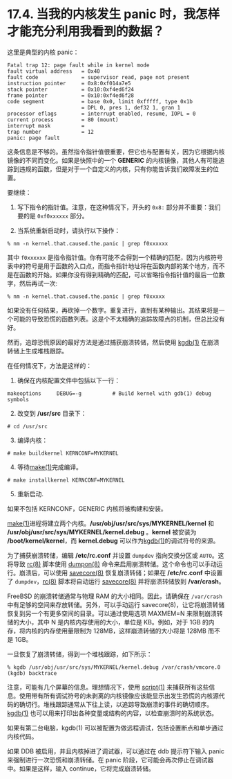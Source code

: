 # 17.4. 当我的内核发生 panic 时，我怎样才能充分利用我看到的数据？

这里是典型的内核 panic：

```
Fatal trap 12: page fault while in kernel mode
fault virtual address   = 0x40
fault code              = supervisor read, page not present
instruction pointer     = 0x8:0xf014a7e5
stack pointer           = 0x10:0xf4ed6f24
frame pointer           = 0x10:0xf4ed6f28
code segment            = base 0x0, limit 0xfffff, type 0x1b
                        = DPL 0, pres 1, def32 1, gran 1
processor eflags        = interrupt enabled, resume, IOPL = 0
current process         = 80 (mount)
interrupt mask          =
trap number             = 12
panic: page fault
```

这条信息是不够的。虽然指令指针值很重要，但它也与配置有关，因为它根据内核镜像的不同而变化。如果是快照中的一个 **GENERIC** 的内核镜像，其他人有可能追踪到违规的函数，但是对于一个自定义的内核，只有你能告诉我们故障发生的位置。

要继续：

1. 写下指令的指针值。注意，在这种情况下，开头的 `0x8:` 部分并不重要：我们要的是 `0xf0xxxxxx` 部分。

2. 当系统重新启动时，请执行以下操作：

```
% nm -n kernel.that.caused.the.panic | grep f0xxxxxx
```

其中 `f0xxxxxx` 是指令指针值。你有可能不会得到一个精确的匹配，因为内核符号表中的符号是用于函数的入口点，而指令指针地址将在函数内部的某个地方，而不是在函数的开始。如果你没有得到精确的匹配，可以省略指令指针值的最后一位数字，然后再试一次:

```
% nm -n kernel.that.caused.the.panic | grep f0xxxxx
```

如果没有任何结果，再砍掉一个数字。重复进行，直到有某种输出。其结果将是一个可能的导致恐慌的函数列表。这是个不太精确的追踪故障点的机制，但总比没有好。

然而，追踪恐慌原因的最好方法是通过捕获崩溃转储，然后使用 [kgdb(1)](https://www.freebsd.org/cgi/man.cgi?query=kgdb&sektion=1&format=html) 在崩溃转储上生成堆栈跟踪。

在任何情况下，方法是这样的：

1. 确保在内核配置文件中包括以下一行：

```
makeoptions     DEBUG=-g          # Build kernel with gdb(1) debug symbols
```

2. 改变到 **/usr/src** 目录下：

```
# cd /usr/src
```

3. 编译内核：

```
# make buildkernel KERNCONF=MYKERNEL
```

4. 等待[make(1)](https://www.freebsd.org/cgi/man.cgi?query=make&sektion=1&format=html)完成编译。

```
# make installkernel KERNCONF=MYKERNEL
```

5. 重新启动.

如果不包括 KERNCONF，GENERIC 内核将被构建和安装。

[make(1)](https://www.freebsd.org/cgi/man.cgi?query=make&sektion=1&format=html)进程将建立两个内核。**/usr/obj/usr/src/sys/MYKERNEL/kernel** 和  **/usr/obj/usr/src/sys/MYKERNEL/kernel.debug** 。**kernel** 被安装为 **/boot/kernel/kernel**，而 **kernel.debug** 可以作为[kgdb(1)](https://www.freebsd.org/cgi/man.cgi?query=kgdb&sektion=1&format=html)的调试符号的来源。

为了捕获崩溃转储，编辑 **/etc/rc.conf** 并设置 `dumpdev` 指向交换分区或 `AUTO`。这将导致 [rc(8)](https://www.freebsd.org/cgi/man.cgi?query=rc&sektion=8&format=html) 脚本使用 [dumpon(8)](https://www.freebsd.org/cgi/man.cgi?query=dumpon&sektion=8&format=html) 命令来启用崩溃转储。这个命令也可以手动运行。崩溃后，可以使用 [savecore(8)](https://www.freebsd.org/cgi/man.cgi?query=savecore&sektion=8&format=html) 恢复崩溃转储；如果在 **/etc/rc.conf** 中设置了 `dumpdev`，[rc(8)](https://www.freebsd.org/cgi/man.cgi?query=rc&sektion=8&format=html) 脚本将自动运行 [savecore(8)](https://www.freebsd.org/cgi/man.cgi?query=savecore&sektion=8&format=html) 并将崩溃转储放到 **/var/crash**。

FreeBSD 的崩溃转储通常与物理 RAM 的大小相同。因此，请确保在 `/var/crash` 中有足够的空间来存放转储。另外，可以手动运行 savecore(8)，让它将崩溃转储恢复到另一个有更多空间的目录。可以通过使用选项 MAXMEM=N 来限制崩溃转储的大小，其中 N 是内核内存使用的大小，单位是 KB。例如，对于 1GB 的内存，将内核的内存使用量限制为 128MB，这样崩溃转储的大小将是 128MB 而不是 1GB。

一旦恢复了崩溃转储，得到一个堆栈跟踪，如下所示：

```
% kgdb /usr/obj/usr/src/sys/MYKERNEL/kernel.debug /var/crash/vmcore.0
(kgdb) backtrace
```

注意，可能有几个屏幕的信息。理想情况下，使用 [script(1)](https://www.freebsd.org/cgi/man.cgi?query=script&sektion=1&format=html) 来捕获所有这些信息。使用带有所有调试符号的未剥离的内核镜像应该能显示出发生恐慌的内核源代码的确切行。堆栈跟踪通常从下往上读，以追踪导致崩溃的事件的确切顺序。[kgdb(1)](https://www.freebsd.org/cgi/man.cgi?query=kgdb&sektion=1&format=html) 也可以用来打印出各种变量或结构的内容，以检查崩溃时的系统状态。

如果有第二台电脑，kgdb(1) 可以被配置为做远程调试，包括设置断点和单步通过内核代码。


如果 DDB 被启用，并且内核掉进了调试器，可以通过在 ddb 提示符下输入 panic 来强制进行一次恐慌和崩溃转储。在 panic 阶段，它可能会再次停止在调试器中。如果是这样，输入 continue，它将完成崩溃转储。

